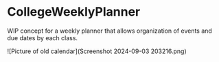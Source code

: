 # CollegeWeeklyPlanner
WIP concept for a weekly planner that allows organization of events and due dates by each class.

![Picture of old calendar](Screenshot 2024-09-03 203216.png)


